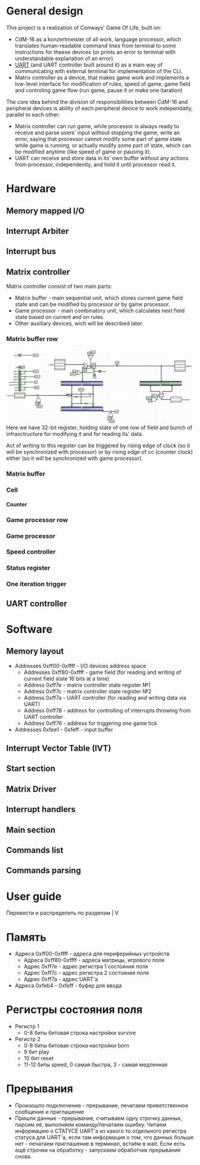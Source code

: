 # General design

This project is a realization of Conways' Game Of Life, built on:
- CdM-16 as a konzertmeister of all work, language processor, which translates human-readable command lines from terminal to some instructions for theese devices (or prints an error to terminal with understandable explanation of an error).
- [UART](https://github.com/cdm-processors/logisim-uart) (and UART controller built around it) as a main way of communicating with external terminal for implementation of the CLI.
- Matrix controller as a device, that makes game work and implements a low-level interface for modification of rules, speed of game, game field and controling game flow (run game, pause it or make one itaration)

The core idea behind the division of responsibilities between CdM-16 and peripheral devices is ability of each peripheral device to work independatly, parallel to each other:
- Matrix controller can run game, while processor is always ready to receive and parse users' input without stopping the game, write an error, saying that processor cannot modify some part of game state while game is running, or actually modify some part of state, which can be modified anytime (like speed of game or pausing it).
- UART can receive and store data in its' own buffer without any actions from processor, independently, and hold it until processor read it.
# Hardware
## Memory mapped I/O
## Interrupt Arbiter
## Interrupt bus
## Matrix controller

Matrix controller consist of two main parts:
- Matrix buffer - main sequential unit, which stores current game field state and can be modified by processor or by game processor.
- Game processor - main combinatory unit, which calculates next field state based on current and on rules.
- Other auxiliary devices, wich will be described later.
### Matrix buffer row

![](./pictures/bufferRow.png)
Here we have 32-bit register, holding state of one row of field and bunch of infrasctructure for modifying it and for reading its' data. 

Act of writing to this register can be triggered by rising edge of clock (so it will be synchronized with processor) or by rising edge of cc (counter clock) either (so it will be synchronized with game processor).
### Matrix buffer
### Cell
#### Counter
### Game processor row
### Game processor
### Speed controller
### Status register
### One iteration trigger
## UART controller
# Software
## Memory layout

- Addresses 0xff00-0xffff - I/O devices address space
	- Addresses 0xff80-0xffff - game field (for reading and writing of current field state 16 bits at a time) 
	- Address 0xff7e - matrix controller state register №1
	- Address 0xff7c - matrix controller state register №2
	- Address 0xff7a - UART controller (for reading and writing data via UART) 
	- Address 0xff78 - address for controlling of interrupts throwing from UART controller
	- Address 0xff76 - address for triggering one game tick
- Addresses 0xfee1 - 0xfeff - input buffer
## Interrupt Vector Table (IVT)
## Start section
## Matrix Driver
## Interrupt handlers
## Main section
## Commands list
## Commands parsing
# User guide



Перевести и распределить по разделам
|
V


# Память

- Адреса 0xff00-0xffff - адреса для периферийных устройств
	- Адреса 0xff80-0xffff - адреса матрицы, игрового поля
	- Адрес 0xff7e - адрес регистра 1 состояния поля
	- Адрес 0xff7c - адрес регистра 2 состояния поля
	- Адрес 0xff7a - адрес UART'a 
- Адреса 0xfeb4 - 0xfeff - буфер для ввода
# Регистры состояния поля

- Регистр 1
	- 0-8 биты битовая строка настройки survive
- Регистр 2
	- 0-8 биты битовая строка настройки born
	- 9 бит play
	- 10 бит reset
	- 11-12 биты speed, 0 самая быстра, 3 - самая медленная

# Прерывания

- Произошло подключение - прерывание, печатаем приветственное сообщение и приглашение
- Пришли данные - прерывание, считываем одну строчку данных, парсим её, выполняем команду/печатаем ошибку. Читаем информацию о СТАТУСЕ UART'a из какого то отдельного регистра статуса для UART'a, если там информация о том, что данных больше нет - печатаем приглашение в терминал, встаём в wait. Если есть ещё строчки на обработку - запускаем обработчик прерывания снова.
